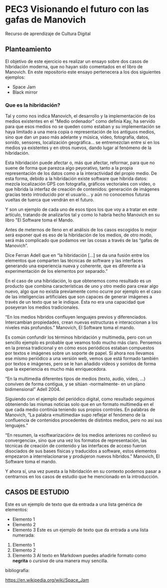 # PEC3 Visionando el futuro con las gafas de Manovich
Recurso de aprendizaje de Cultura Digital
## Planteamiento
El objetivo de este ejercicio es realizar un ensayo sobre dos casos de hibridación moderna, que no hayan sido comentados en el libro de Manovich. En este repositorio este ensayo pertenecera a los dos siguientes ejemplos:
- Space Jam
- Black mirror

### Que es la hibridación?
Tal y como nos indica Manovich, el desarrollo y la implementación de los medios existentes en el "Medio ordenador" como definía Kay, ha servido para que esos medios no se queden como estaban y su implementación se haya limitado a una mera copia o representación de los antiguos medios, sino que dan un paso más adelante y música, vídeo, fotografía, datos, sonido, sensores, localización geográfica... se entremezclan entre sí en los medios ya existentes y en otros nuevos, dando lugar al fenómeno de la hibridación.

Esta hibridación puede afectar o, más que afectar, reformar, para que no suene de forma que parezca algo peyorativo, tanto a la propia representación de los datos como a la interactividad del propio medio. De esta forma, debido a la hibridación existe software que hibrida datos: mezcla localización GPS con fotografía, gráficos vectoriales con vídeo, o que hibrida la interfaz de creación de contenidos: generación de imágenes gracias texto introducido por el usuario... y aún no conocemos futuras vueltas de tuerca que vendrán en el futuro.

Y son un ejemplo de cada uno de esos tipos los que voy a a tratar en este artículo, tratando de analizarlos tal y como lo habría hecho Manovich en su libro "El Software toma el Mando.



Antes de meternos de lleno en el análisis de los casos escogidos lo mejor será exponer qué es eso de la hibridación de los medios, de otro modo, será más complicado que podamos ver las cosas a través de las “gafas de Manovich”.

Dice Ferran Adell que en “la hibridación […] se da una fusión entre los elementos que comparten las técnicas de software y las interfaces generando una experiencia nueva y coherente, que es diferente a la experimentación de los elementos por separado.”

En el caso de una hibridación, lo que obtenemos como resultado es un producto que combina características de uno y otro medio para crear algo nuevo, algo que no existía previamente como ocurre por ejemplo en el caso de las inteligencias artificiales que son capaces de generar imágenes a través de un texto que se le indique. Ésta no era una capacidad que poseyeran los medios tradicionales.

“En los medios híbridos confluyen lenguajes previos y diferenciados. Intercambian propiedades, crean nuevas estructuras e interaccionan a los niveles más profundos.” Manovich, El Software toma el mando.

Es común confundir los términos hibridación y multimedia, pero con un sencillo ejemplo es probable que veamos todo mucho más claro. Pensemos en la prensa tradicional y en cómo esos periódicos estaban compuestos por textos e imágenes sobre un soporte de papel. Si ahora nos llevamos ese mismo periódico a una versión web, vemos que está formado también por textos e imágenes, pero se le han añadido vídeos y sonidos de forma que la experiencia es mucho más enriquecedora.

“En la multimedia diferentes tipos de medios (texto, audio, vídeo, …) conviven de forma contigua, y se sitúan -normalmente- en un plano bidimensional” Adell 2004.

Siguiendo con el ejemplo del periódico digital, como resultado seguimos obteniendo las mismas noticias solo que en un formato multimedia en el que cada medio continúa teniendo sus propios controles. En palabras de Manovich, “La palabra «multimedia» supo reflejar el fenómeno de la confluencia de contenidos procedentes de distintos medios, pero no así sus lenguajes.”

“En resumen, la «softwarización» de los medios anteriores no conllevó su convergencia», sino que una vez los formatos de representación, las técnicas de creación de contenido y las interfaces de acceso fueron disociados de sus bases físicas y traducidos a software, estos elementos empezaron a interrelacionarse y produjeron nuevos híbridos.” Manovich, El Software toma el mando.

Y ahora sí, una vez puesta a la hibridación en su contexto podemos pasar a centrarnos en los casos de estudio que he mencionado en la introducción.
## CASOS DE ESTUDIO

Este es un ejemplo de texto que da entrada a una lista genérica de elementos:
- Elemento 1
- Elemento 2
- Elemento 3
Este es un ejemplo de texto que da entrada a una lista numerada:
1. Elemento 1
2. Elemento 2
3. Elemento 3
Al texto en Markdown puedes añadirle formato como **negrita** o *cursiva* de una manera muy sencilla.

bibliografia:

https://en.wikipedia.org/wiki/Space_Jam
